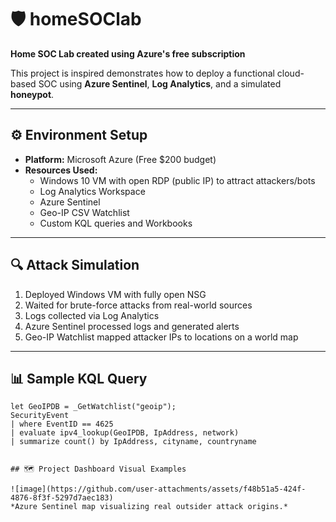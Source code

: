 # 🛡️ homeSOClab  

**Home SOC Lab created using Azure's free subscription**

This project is inspired demonstrates how to deploy a functional cloud-based SOC using **Azure Sentinel**, **Log Analytics**, and a simulated **honeypot**.

---------------------------------------------------------------------

## ⚙️ Environment Setup  
- **Platform:** Microsoft Azure (Free $200 budget)  
- **Resources Used:**
  - Windows 10 VM with open RDP (public IP) to attract attackers/bots  
  - Log Analytics Workspace  
  - Azure Sentinel  
  - Geo-IP CSV Watchlist  
  - Custom KQL queries and Workbooks

---------------------------------------------------------------------

## 🔍 Attack Simulation  
1. Deployed Windows VM with fully open NSG  
2. Waited for brute-force attacks from real-world sources  
3. Logs collected via Log Analytics  
4. Azure Sentinel processed logs and generated alerts  
5. Geo-IP Watchlist mapped attacker IPs to locations on a world map

---------------------------------------------------------------------

## 📊 Sample KQL Query
```kql
let GeoIPDB = _GetWatchlist("geoip");
SecurityEvent
| where EventID == 4625
| evaluate ipv4_lookup(GeoIPDB, IpAddress, network)
| summarize count() by IpAddress, cityname, countryname


## 🗺️ Project Dashboard Visual Examples

![image](https://github.com/user-attachments/assets/f48b51a5-424f-4876-8f3f-5297d7aec183)
*Azure Sentinel map visualizing real outsider attack origins.*
